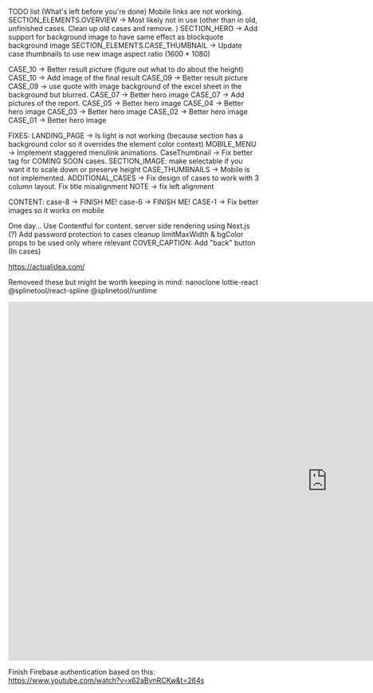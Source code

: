 TODO list (What's left before you're done)
Mobile links are not working.
SECTION_ELEMENTS.OVERVIEW -> Most likely not in use (other than in old, unfinished cases. Clean up old cases and remove. )
SECTION_HERO -> Add support for background image to have same effect as blockquote background image
SECTION_ELEMENTS.CASE_THUMBNAIL -> Update case thumbnails to use new image aspect ratio (1600 \* 1080)

CASE_10 -> Better result picture (figure out what to do about the height)
CASE_10 -> Add image of the final result
CASE_09 -> Better result picture
CASE_09 -> use quote with image background of the excel sheet in the background but blurred.
CASE_07 -> Better hero image
CASE_07 -> Add pictures of the report.
CASE_05 -> Better hero image
CASE_04 -> Better hero image
CASE_03 -> Better hero image
CASE_02 -> Better hero image
CASE_01 -> Better hero image

FIXES:
LANDING_PAGE -> Is light is not working (because section has a background color so it overrides the element color context)
MOBILE_MENU -> Implement staggered menulink animations.
CaseThumbnail -> Fix better tag for COMING SOON cases.
SECTION_IMAGE: make selectable if you want it to scale down or preserve height
CASE_THUMBNAILS -> Mobile is not implemented.
ADDITIONAL_CASES -> Fix design of cases to work with 3 column layout. Fix title misalignment
NOTE -> fix left alignment

CONTENT:
case-8 -> FINISH ME!
case-6 -> FINISH ME!
CASE-1 -> Fix better images so it works on mobile

One day...
Use Contentful for content.
server side rendering using Next.js (?)
Add password protection to cases
cleanup limitMaxWidth & bgColor props to be used only where relevant
COVER_CAPTION: Add "back" button (In cases)

https://actualidea.com/

Removeed these but might be worth keeping in mind:
nanoclone
lottie-react
@splinetool/react-spline
@splinetool/runtime

<iframe width="1280" height="720" src="https://www.youtube.com/embed/UFk14H74w6E" title="WEBINAR: Samuel Bergstrom - Sentiment for better design decisions" frameborder="0" allow="accelerometer; autoplay; clipboard-write; encrypted-media; gyroscope; picture-in-picture; web-share" allowfullscreen></iframe>

Finish Firebase authentication based on this:
https://www.youtube.com/watch?v=x62aBvnRCKw&t=264s
